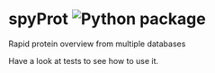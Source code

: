 # spyProt ![Python package](https://github.com/ilbsm/spyProt/workflows/Python%20package/badge.svg)

Rapid protein overview from multiple databases

Have a look at tests to see how to use it.
